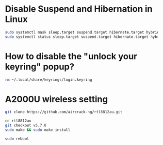 # Disable Suspend and Hibernation in Linux

```bash
sudo systemctl mask sleep.target suspend.target hibernate.target hybrid-sleep.target
sudo systemctl status sleep.target suspend.target hibernate.target hybrid-sleep.target
```

# How to disable the "unlock your keyring" popup?

```bash
rm ~/.local/share/keyrings/login.keyring
```

# A2000U wireless setting

```bash
git clone https://github.com/aircrack-ng/rtl8812au.git
```

```bash
cd rtl8812au
git checkout v5.7.0
sudo make && sudo make install
```

```bash
sudo reboot
```
